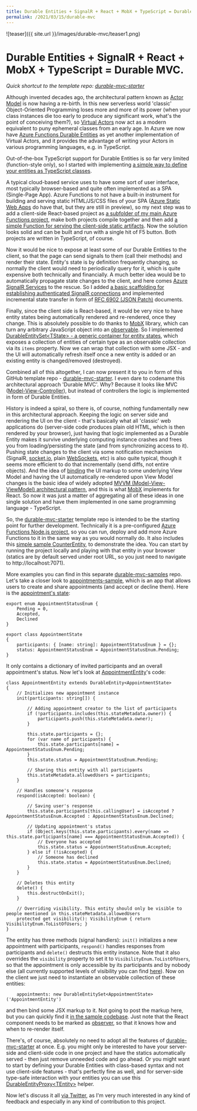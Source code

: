 ```yaml
---
title: Durable Entities + SignalR + React + MobX + TypeScript = Durable MVC
permalink: /2021/03/15/durable-mvc
---
```

![teaser]({{ site.url }}/images/durable-mvc/teaser1.png)
# Durable Entities + SignalR + React + MobX + TypeScript = Durable MVC.



*Quick shortcut to the template repo: [durable-mvc-starter](https://github.com/scale-tone/durable-mvc-starter)*

Although invented decades ago, the architectural pattern known as [Actor Model](https://en.wikipedia.org/wiki/Actor_model) is now having a re-birth. In this new serverless world 'classic' Object-Oriented Programming loses more and more of its power (when your class instances die too early to produce any significant work, what's the point of conceiving them?), so [Virtual Actors](https://www.microsoft.com/en-us/research/publication/orleans-distributed-virtual-actors-for-programmability-and-scalability/) now act as a modern equivalent to puny ephemeral classes from an early age. In Azure we now have [Azure Functions Durable Entities](https://docs.microsoft.com/en-us/azure/azure-functions/durable/durable-functions-entities?tabs=javascript) as yet another implementation of Virtual Actors, and it provides the advantage of writing your Actors in various programming languages, e.g. in TypeScript.

Out-of-the-box TypeScript support for Durable Entities is so far very limited (function-style only), so I started with implementing [a simple way to define your entities as TypeScript classes](https://github.com/scale-tone/durable-mvc-starter/blob/main/common/DurableEntity.ts).

A typical cloud-based service uses to have some sort of user interface, most typically browser-based and quite often implemented as a SPA (Single-Page App). Azure Functions to not have a built-in instrument for building and serving static HTML/JS/CSS files of your SPA ([Azure Static Web Apps](https://docs.microsoft.com/en-us/azure/static-web-apps/overview) do have that, but they are still in preview), so my next step was to add a client-side React-based project as [a subfolder of my main Azure Functions project](https://github.com/scale-tone/durable-mvc-starter/tree/main/ui), make both projects compile together and then add [a simple Function for serving the client-side static artifacts](https://github.com/scale-tone/durable-mvc-starter/blob/main/serve-statics/index.ts). Now the solution looks solid and can be built and run with a single hit of F5 button. Both projects are written in TypeScript, of course.

Now it would be nice to expose at least some of our Durable Entities to the client, so that the page can send signals to them (call their methods) and render their state. Entity's state is by definition frequently changing, so normally the client would need to periodically query for it, which is quite expensive both technically and financially. A much better idea would be to automatically propagate state changes to the client, and here comes [Azure SignalR Services](https://docs.microsoft.com/en-us/azure/azure-signalr/signalr-overview) to the rescue. So I added [a basic scaffolding for establishing authenticated SignalR connections](https://github.com/scale-tone/durable-mvc-starter/blob/main/negotiate-signalr/index.ts) and implemented incremental state transfer in form of [RFC 6902 (JSON Patch)](https://tools.ietf.org/html/rfc6902) documents.

Finally, since the client side is React-based, it would be very nice to have entity states being automatically rendered and re-rendered, once they change. This is absolutely possible to do thanks to [MobX](https://mobx.js.org/the-gist-of-mobx.html) library, which can turn any arbitrary JavaScript object into an [observable](https://mobx.js.org/observable-state.html). So I implemented [DurableEntitySet\<TState\> - a generic container for entity states](https://github.com/scale-tone/durable-mvc-starter/blob/main/ui/src/common/DurableEntitySet.ts), which exposes a collection of entities of certain type as an observable collection via its `items` property. Now we can wrap that collection with some JSX - and the UI will automatically refresh itself once a new entity is added or an existing entity is changed/removed (destroyed).

Combined all of this altogether, I can now present it to you in form of this GitHub template repo - [durable-mvc-starter](https://github.com/scale-tone/durable-mvc-starter). I even dare to codename this architectural approach 'Durable MVC'. Why? Because it looks like MVC ([Model-View-Controller](https://en.wikipedia.org/wiki/Model%E2%80%93view%E2%80%93controller)), but instead of controllers the logic is implemented in form of Durable Entities.

History is indeed a spiral, so there is, of course, nothing fundamentally new in this architectural approach. Keeping the logic on server side and rendering the UI on the client - that's basically what all 'classic' web applications do (server-side code produces plain old HTML, which is then rendered by your browser), just having that logic implemented as a Durable Entity makes it survive underlying computing instance crashes and frees you from loading/persisting the state (and from synchronizing access to it). Pushing state changes to the client via some notification mechanism (SignalR, [socket.io](https://socket.io), plain [WebSockets](https://developer.mozilla.org/en-US/docs/Web/API/WebSockets_API), etc) is also quite typical, though it seems more efficient to do that incrementally (send diffs, not entire objects). And the idea of [binding](https://docs.microsoft.com/en-us/windows/uwp/data-binding/data-binding-and-mvvm) the UI markup to some underlying View Model and having the UI automatically re-rendered upon View Model changes is the basic idea of widely adopted [MVVM (Model-View-ViewModel) architectural pattern](https://en.wikipedia.org/wiki/Model%E2%80%93view%E2%80%93viewmodel), and this is what [MobX](https://mobx.js.org/the-gist-of-mobx.html) implements for React. So now it was just a matter of aggregating all of these ideas in one single solution and have them implemented in one same programming language - TypeScript.

So, the [durable-mvc-starter](https://github.com/scale-tone/durable-mvc-starter) template repo is intended to be the starting point for further development. Technically it is a pre-configured [Azure Functions Node.js project](https://docs.microsoft.com/en-us/azure/azure-functions/functions-reference-node?tabs=v2#typescript), so you can run, deploy and add more Azure Functions to it in the same way as you would normally do. It also includes this [simple sample CounterEntity](https://github.com/scale-tone/durable-mvc-starter/blob/main/CounterEntity/index.ts), to demonstrate the idea. You can start by running the project locally and playing with that entity in your browser (statics are by default served under root URL, so you just need to navigate to http://localhost:7071).

More examples you can find in this separate [durable-mvc-samples](https://github.com/scale-tone/durable-mvc-samples) repo. Let's take a closer look to [appointments-sample](https://github.com/scale-tone/durable-mvc-samples/tree/main/appointments-sample), which is an app that allows users to create and share appointments (and accept or decline them). Here is the [appointment's state](https://github.com/scale-tone/durable-mvc-samples/blob/main/appointments-sample/ui/src/shared/AppointmentState.ts):
```
export enum AppointmentStatusEnum {
    Pending = 0,
    Accepted,
    Declined
}

export class AppointmentState
{
    participants: { [name: string]: AppointmentStatusEnum } = {};
    status: AppointmentStatusEnum = AppointmentStatusEnum.Pending;
}
```
It only contains a dictionary of invited participants and an overall appointment's status. 
Now let's look at [AppointmentEntity](https://github.com/scale-tone/durable-mvc-samples/blob/main/appointments-sample/AppointmentEntity/index.ts)'s code:
```
class AppointmentEntity extends DurableEntity<AppointmentState>
{
    // Initializes new appointment instance
    init(participants: string[]) {

        // Adding appointment creator to the list of participants
        if (!participants.includes(this.stateMetadata.owner)) {
            participants.push(this.stateMetadata.owner);
        }

        this.state.participants = {};
        for (var name of participants) {
            this.state.participants[name] = AppointmentStatusEnum.Pending;
        }
        this.state.status = AppointmentStatusEnum.Pending;

        // Sharing this entity with all participants
        this.stateMetadata.allowedUsers = participants;
    }

    // Handles someone's response
    respond(isAccepted: boolean) {

        // Saving user's response
        this.state.participants[this.callingUser] = isAccepted ? AppointmentStatusEnum.Accepted : AppointmentStatusEnum.Declined;

        // Updating appointment's status
        if (Object.keys(this.state.participants).every(name => this.state.participants[name] === AppointmentStatusEnum.Accepted)) {
            // Everyone has accepted
            this.state.status = AppointmentStatusEnum.Accepted;
        } else if (!isAccepted) {
            // Someone has declined
            this.state.status = AppointmentStatusEnum.Declined;
        }
    }

    // Deletes this entity
    delete() {
        this.destructOnExit();
    }

    // Overriding visibility. This entity should only be visible to people mentioned in this.stateMetadata.allowedUsers
    protected get visibility(): VisibilityEnum { return VisibilityEnum.ToListOfUsers; }
}
```
The entity has three methods (signal handlers): `init()` initializes a new appointment with participants, `respond()` handles responses from participants and `delete()` destructs this entity instance. Note that it also overrides the `visibility` property to set it to `VisibilityEnum.ToListOfUsers`, so that the appointment is only accessible by its participants and by nobody else (all currently supported levels of visibility you can find [here](https://github.com/scale-tone/durable-mvc-starter/blob/main/common/DurableEntity.ts#L11)).
Now on the client we just need to instantiate an observable collection of these entities:
```
    appointments: new DurableEntitySet<AppointmentState>('AppointmentEntity')
```
and then bind some JSX markup to it. Not going to post the markup here, but you can quickly find it [in the sample codebase](https://github.com/scale-tone/durable-mvc-samples/blob/main/appointments-sample/ui/src/App.tsx#L48). Just note that the React component needs to be marked as [observer](https://mobx.js.org/react-integration.html), so that it knows how and when to re-render itself.

There's, of course, absolutely no need to adopt all the features of [durable-mvc-starter](https://github.com/scale-tone/durable-mvc-starter) at once. E.g. you might only be interested to have your server-side and client-side code in one project and have the statics automatically served - then just remove unneeded code and go ahead. Or you might want to start by defining your Durable Entities with class-based syntax and not use client-side features - that's perfectly fine as well, and for server-side type-safe interaction with your entities you can use this [DurableEntityProxy\<TEntity\>](https://github.com/scale-tone/durable-mvc-starter/blob/main/common/DurableEntityProxy.ts) helper.

Now let's discuss it all [via Twitter](https://twitter.com/tino_scale_tone), as I'm very much interested in any kind of feedback and especially in any kind of contribution to this project.